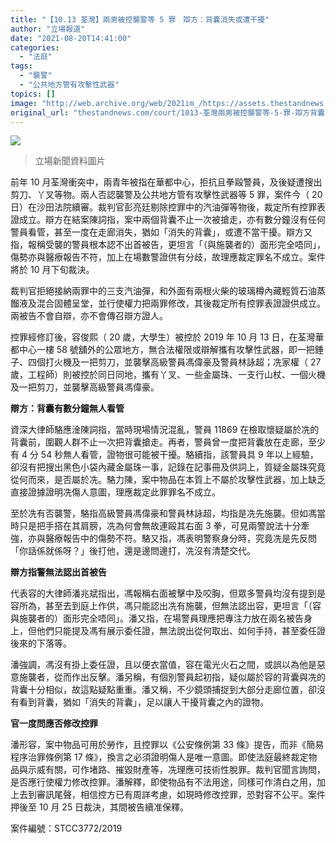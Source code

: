 ```yaml
---
title: "【10.13 荃灣】兩男被控襲警等 5 罪　辯方：背囊消失或遭干擾"
author: "立場報道"
date: "2021-08-20T14:41:00"
categories:
  - "法庭"
tags:
  - "襲警"
  - "公共地方管有攻擊性武器"
topics: []
image: "http://web.archive.org/web/2021im_/https://assets.thestandnews.com/media/photos/71071646_10156633042522544_2386692667594506240_o_SkYma20copy_ee4qB.png"
original_url: "thestandnews.com/court/1013-荃灣兩男被控襲警等-5-罪-辯方背囊消失或遭干擾"
---
```

![](http://web.archive.org/web/2021im_/https://assets.thestandnews.com/media/photos/71071646_10156633042522544_2386692667594506240_o_SkYma20copy_ee4qB.png)
> 立場新聞資料圖片

前年 10 月荃灣衝突中，兩青年被指在華都中心，拒抗且拳毆警員，及後疑遭搜出剪刀、丫叉等物。兩人否認襲警及公共地方管有攻擊性武器等 5 罪，案件今（ 20 日）在沙田法院續審。裁判官彭亮廷剔除控罪中的汽油彈等物後，裁定所有控罪表證成立。辯方在結案陳詞指，案中兩個背囊不止一次被搶走，亦有數分鐘沒有任何警員看管，甚至一度在走廊消失，猶如「消失的背囊」，或遭不當干擾。辯方又指，報稱受襲的警員根本認不出首被告，更坦言「（與施襲者的）面形完全唔同」，傷勢亦與醫療報告不符，加上在場數警證供有分歧，故理應裁定罪名不成立。案件將於 10 月下旬裁決。

裁判官拒絕接納兩罪中的三支汽油彈，和外面有兩根火柴的玻璃樽內藏輕質石油蒸餾液及混合固體呈堂，並行使權力把兩罪修改，其後裁定所有控罪表證證供成立。兩被告不會自辯，亦不會傳召辯方證人。

控罪經修訂後，容俊熙（ 20 歲，大學生）被控於 2019 年 10 月 13 日，在荃灣華都中心一樓 58 號舖外的公眾地方，無合法權限或辯解攜有攻擊性武器，即一把錘子、四個打火機及一把剪刀，並襲擊高級警員馮偉豪及警員林詠超；冼家權（ 27 歲，工程師）則被控於同日同地，攜有丫叉、一些金屬珠、一支行山杖、一個火機及一把剪刀，並襲擊高級警員馮偉豪。

**辯方：背囊有數分鐘無人看管**

資深大律師駱應淦陳詞指，當時現場情況混亂，警員 11869 在檢取懷疑屬於冼的背囊前，圍觀人群不止一次把背囊搶走。再者，警員曾一度把背囊放在走廊，至少有 4 分 54 秒無人看管，證物很可能被干擾。駱續指，該警員具 9 年以上經驗，卻沒有把搜出黑色小袋內藏金屬珠一事，記錄在記事冊及供詞上，質疑金屬珠究竟從何而來，是否屬於冼。駱力陳，案中物品在本質上不屬於攻擊性武器，加上缺乏直接證據證明冼傷人意圖，理應裁定此罪罪名不成立。

至於冼有否襲警，駱指高級警員馮偉豪和警員林詠超，均指是冼先施襲。但如馮當時只是把手搭在其肩膀，冼為何會無故連毆其右面 3 拳，可見兩警說法十分牽強，亦與醫療報告中的傷勢不符。駱又指，馮表明警察身分時，究竟冼是先反問「你話係就係呀？」後打他，還是邊問邊打，冼沒有清楚交代。

**辯方指警無法認出首被告**

代表容的大律師潘兆斌指出，馮報稱右面被擊中及咬胸，但眾多警員均沒有提到是容所為，甚至去到庭上作供，馮只能認出冼有施襲，但無法認出容，更坦言「（容與施襲者的）面形完全唔同」。潘又指，在場警員理應把專注力放在兩名被告身上，但他們只能提及馮有展示委任證，無法說出從何取出、如何手持，甚至委任證後來的下落等。

潘強調，馮沒有掛上委任證，且以便衣當值，容在電光火石之間，或誤以為他是惡意施襲者，從而作出反擊。潘另稱，有個別警員起初指，疑似屬於容的背囊與冼的背囊十分相似，故這點疑點重重。潘又稱，不少鏡頭捕捉到大部分走廊位置，卻沒有看到背囊，猶如「消失的背囊」，足以讓人干擾背囊之內的證物。

**官一度問應否修改控罪**

潘形容，案中物品可用於勞作，且控罪以《公安條例第 33 條》提告，而非《簡易程序治罪條例第 17 條》，換言之必須證明傷人是唯一意圖。即使法庭最終裁定物品與示威有關，可作堵路、摧毀財產等，冼理應可技術性脫罪。裁判官聞言詢問，是否應行使權力修改控罪。潘解釋，即使物品有不法用途，同樣可作清白之用，加上去到審訊尾聲，相信控方已有周詳考慮，如現時修改控罪，恐對容不公平。案件押後至 10 月 25 日裁決，其間被告續准保釋。

案件編號：STCC3772/2019
